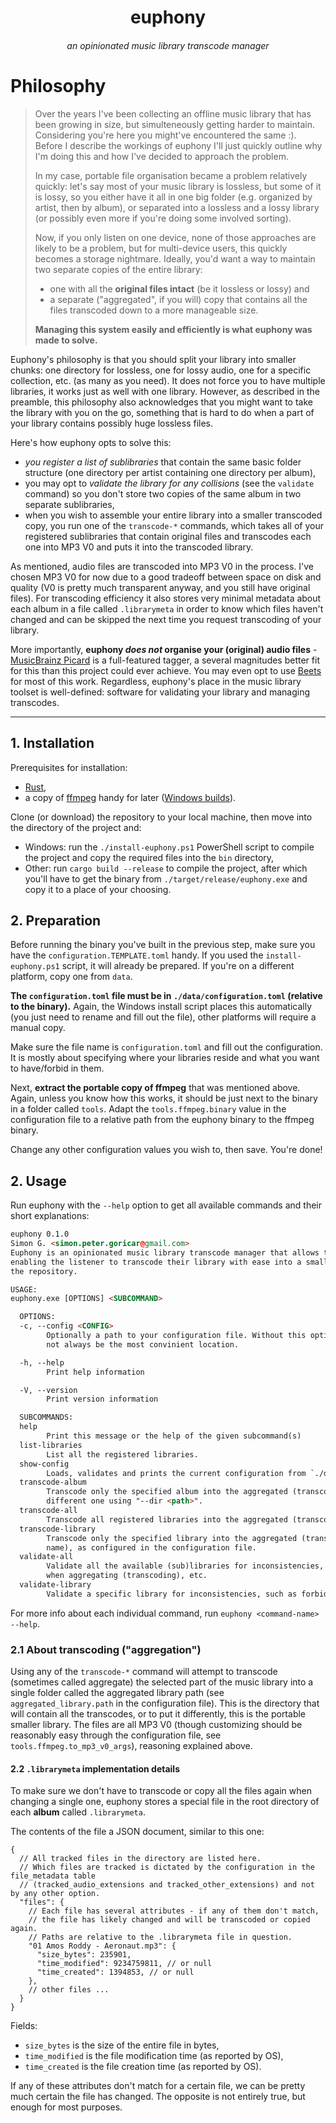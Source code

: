 <div align="center">
  <h1 align="center">euphony</h1>
  <h6 align="center">an opinionated music library transcode manager</h6>
</div>

# Philosophy
> Over the years I've been collecting an offline music library that has been growing in size, but simulteneously getting harder to maintain.
> Considering you're here you might've encountered the same :). Before I describe the workings of euphony
> I'll just quickly outline why I'm doing this and how I've decided to approach the problem.
>
> In my case, portable file organisation became a problem relatively quickly: let's say most of your music library is lossless, but some of it is lossy,
> so you either have it all in one big folder (e.g. organized by artist, then by album), or separated into a lossless and a lossy library
> (or possibly even more if you're doing some involved sorting).
>
> Now, if you only listen on one device, none of those approaches are likely to be a problem, but for multi-device users,
> this quickly becomes a storage nightmare.
> Ideally, you'd want a way to maintain two separate copies of the entire library:
> - one with all the **original files intact** (be it lossless or lossy) and
> - a separate ("aggregated", if you will) copy that contains all the files transcoded down to a more manageable size.
>
> **Managing this system easily and efficiently is what euphony was made to solve.**

Euphony's philosophy is that you should split your library into smaller chunks: one directory for lossless, one for lossy audio, one for a specific
collection, etc. (as many as you need). It does not force you to have multiple libraries, it works just as well with one library. However, 
as described in the preamble, this philosophy also acknowledges that you might want to take the library with you on the 
go, something that is hard to do when a part of your library contains possibly huge lossless files.

Here's how euphony opts to solve this:
- *you register a list of sublibraries* that contain the same basic folder structure (one directory per artist containing one directory per album),
- you may opt to *validate the library for any collisions* (see the `validate` command) so you don't store two copies of the same album in two separate sublibraries,
- when you wish to assemble your entire library into a smaller transcoded copy, you run one of the `transcode-*` commands, 
  which takes all of your registered sublibraries that contain original files and transcodes each one into MP3 V0 and puts it into the transcoded library.

As mentioned, audio files are transcoded into MP3 V0 in the process. I've chosen MP3 V0 for now due to a 
good tradeoff between space on disk and quality (V0 is pretty much transparent anyway, and you still have original files).
For transcoding efficiency it also stores very minimal metadata about each album in a file called `.librarymeta` in order 
to know which files haven't changed and can be skipped the next time you request transcoding of your library.

More importantly, **euphony *does not* organise your (original) audio files** - [MusicBrainz Picard](https://picard.musicbrainz.org/) 
is a full-featured tagger, a several magnitudes better fit for this than this project could ever achieve. 
You may even opt to use [Beets](https://beets.readthedocs.io/en/stable/) for most of this work. Regardless, euphony's place
in the music library toolset is well-defined: software for validating your library and managing transcodes.  

---

## 1. Installation
Prerequisites for installation:
- [Rust](https://www.rust-lang.org/),
- a copy of [ffmpeg](https://ffmpeg.org/) handy for later ([Windows builds](https://www.gyan.dev/ffmpeg/builds/)).

Clone (or download) the repository to your local machine, then move into the directory of the project and:
- Windows: run the `./install-euphony.ps1` PowerShell script to compile the project and copy the required files into the `bin` directory,
- Other: run `cargo build --release` to compile the project, after which you'll have to get the binary 
  from `./target/release/euphony.exe` and copy it to a place of your choosing.

## 2. Preparation
Before running the binary you've built in the previous step, make sure you have the `configuration.TEMPLATE.toml` handy.
If you used the `install-euphony.ps1` script, it will already be prepared. If you're on a different platform, copy one from `data`.

**The `configuration.toml` file must be in `./data/configuration.toml` (relative to the binary).** Again, the Windows install script
places this automatically (you just need to rename and fill out the file), other platforms will require a manual copy.

Make sure the file name is `configuration.toml` and fill out the configuration. It is mostly about specifying where
your libraries reside and what you want to have/forbid in them.

Next, **extract the portable copy of ffmpeg** that was mentioned above. Again, unless you know how this works,
it should be just next to the binary in a folder called `tools`. Adapt the `tools.ffmpeg.binary` value in the 
configuration file to a relative path from the euphony binary to the ffmpeg binary.

Change any other configuration values you wish to, then save. You're done!

## 2. Usage
Run euphony with the `--help` option to get all available commands and their short explanations:
```html
euphony 0.1.0
Simon G. <simon.peter.goricar@gmail.com>
Euphony is an opinionated music library transcode manager that allows the user to retain high quality audio files in multiple separate libraries while also
enabling the listener to transcode their library with ease into a smaller format (MP3 V0) to take with them on the go. For more info, see the README file in
the repository.

USAGE:
euphony.exe [OPTIONS] <SUBCOMMAND>

  OPTIONS:
  -c, --config <CONFIG>
        Optionally a path to your configuration file. Without this option, euphony tries to load ./data/configuration.toml, but understandably this might
        not always be the most convinient location.

  -h, --help
        Print help information

  -V, --version
        Print version information

  SUBCOMMANDS:
  help
        Print this message or the help of the given subcommand(s)
  list-libraries
        List all the registered libraries.
  show-config
        Loads, validates and prints the current configuration from `./data/configuration.toml`.
  transcode-album
        Transcode only the specified album into the aggregated (transcoded) library. The current directory is used by default, but you may pass a
        different one using "--dir <path>".
  transcode-all
        Transcode all registered libraries into the aggregated (transcoded) library.
  transcode-library
        Transcode only the specified library into the aggregated (transcoded) library. Requires a single positional parameter: the library name (by full
        name), as configured in the configuration file.
  validate-all
        Validate all the available (sub)libraries for inconsistencies, such as forbidden files, any inter-library collisions that would cause problems
        when aggregating (transcoding), etc.
  validate-library
        Validate a specific library for inconsistencies, such as forbidden files.
```

For more info about each individual command, run `euphony <command-name> --help`.

### 2.1 About transcoding ("aggregation")
Using any of the `transcode-*` command will attempt to transcode (sometimes called aggregate) the selected part of the music library 
into a single folder called the aggregated library path (see `aggregated_library.path` in the configuration file).
This is the directory that will contain all the transcodes, or to put it differently, this is the portable smaller library. 
The files are all MP3 V0 (though customizing should be reasonably easy through the configuration file, see `tools.ffmpeg.to_mp3_v0_args`), reasoning explained above.


#### 2.2 `.librarymeta` implementation details
To make sure we don't have to transcode or copy all the files again when changing a single one, 
euphony stores a special file in the root directory of each **album** called `.librarymeta`.

The contents of the file a JSON document, similar to this one:
```json5
{
  // All tracked files in the directory are listed here. 
  // Which files are tracked is dictated by the configuration in the file_metadata table 
  // (tracked_audio_extensions and tracked_other_extensions) and not by any other option.
  "files": {
    // Each file has several attributes - if any of them don't match, 
    // the file has likely changed and will be transcoded or copied again.
    // Paths are relative to the .librarymeta file in question.
    "01 Amos Roddy - Aeronaut.mp3": {
      "size_bytes": 235901,
      "time_modified": 9234759811, // or null
      "time_created": 1394853, // or null
    },
    // other files ...
  }
}
```

Fields:
- `size_bytes` is the size of the entire file in bytes,
- `time_modified` is the file modification time (as reported by OS),
- `time_created` is the file creation time (as reported by OS).

If any of these attributes don't match for a certain file, we can be pretty much certain the file has changed.
The opposite is not entirely true, but enough for most purposes.
